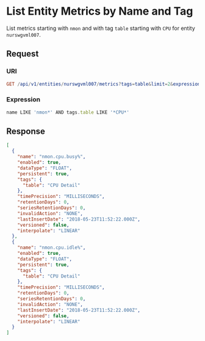 # List Entity Metrics by Name and Tag

List metrics starting with `nmon` and with tag `table` starting with `CPU` for entity `nurswgvml007`.

## Request

### URI

```elm
GET /api/v1/entities/nurswgvml007/metrics?tags=table&limit=2&expression=name%20LIKE%20%27nmon*%27%20and%20tags.table%20LIKE%20%27*CPU*%27
```

### Expression

```javascript
name LIKE 'nmon*' AND tags.table LIKE '*CPU*'
```

## Response

```json
[
  {
    "name": "nmon.cpu.busy%",
    "enabled": true,
    "dataType": "FLOAT",
    "persistent": true,
    "tags": {
      "table": "CPU Detail"
    },
    "timePrecision": "MILLISECONDS",
    "retentionDays": 0,
    "seriesRetentionDays": 0,
    "invalidAction": "NONE",
    "lastInsertDate": "2018-05-23T11:52:22.000Z",
    "versioned": false,
    "interpolate": "LINEAR"
  },
  {
    "name": "nmon.cpu.idle%",
    "enabled": true,
    "dataType": "FLOAT",
    "persistent": true,
    "tags": {
      "table": "CPU Detail"
    },
    "timePrecision": "MILLISECONDS",
    "retentionDays": 0,
    "seriesRetentionDays": 0,
    "invalidAction": "NONE",
    "lastInsertDate": "2018-05-23T11:52:22.000Z",
    "versioned": false,
    "interpolate": "LINEAR"
  }
]
```